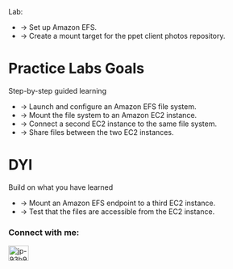 Lab:

- -> Set up Amazon EFS.
- -> Create a mount target for the ppet client photos repository.

# Practice Labs Goals

Step-by-step guided learning

- -> Launch and configure an Amazon EFS file system.
- -> Mount the file system to an Amazon EC2 instance.
- -> Connect a second EC2 instance to the same file system.
- -> Share files between the two EC2 instances.

# DYI

Build on what you have learned

- -> Mount an Amazon EFS endpoint to a third EC2 instance.
- -> Test that the files are accessible from the EC2 instance.

<h3 align="left">Connect with me:</h3>
<p align="left">
<a href="https://www.linkedin.com/in/jorluis-perales-93b92096/" target="blank"><img align="center" src="https://raw.githubusercontent.com/rahuldkjain/github-profile-readme-generator/master/src/images/icons/Social/linked-in-alt.svg" alt="jp-93b92096" height="30" width="40" /></a>
</p>
